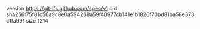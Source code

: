 version https://git-lfs.github.com/spec/v1
oid sha256:75f81c56a9c8e0a594268a59f40977cb141e1b1826f70bd81ba58e373c1fa991
size 1214
